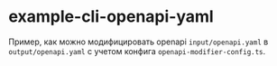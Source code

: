 # example-cli-openapi-yaml

Пример, как можно модифицировать openapi `input/openapi.yaml` в `output/openapi.yaml` с учетом конфига `openapi-modifier-config.ts`.
